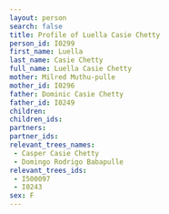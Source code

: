 ```yaml
---
layout: person
search: false
title: Profile of Luella Casie Chetty
person_id: I0299
first_name: Luella
last_name: Casie Chetty
full_name: Luella Casie Chetty
mother: Milred Muthu-pulle
mother_id: I0296
father: Dominic Casie Chetty
father_id: I0249
children:
children_ids:
partners:
partner_ids:
relevant_trees_names:
 - Casper Casie Chetty
 - Domingo Rodrigo Babapulle
relevant_trees_ids:
 - I500097
 - I0243
sex: F
---
```


